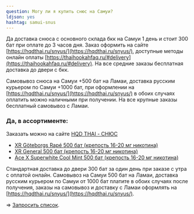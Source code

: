```yaml
---
question: Могу ли я купить снюс на Самуи?
ldjson: yes 
hashtag: samui-snus
---
```


Да доставка снюса  с основного склада бкк на Самуи 1 день и стоит 300 бат при оплате до 3 часов дня. Заказ оформить на сайте [https://hqdthai.ru/snyus/](https://hqdthai.ru/snyus/), доступные методы онлайн оплаты [https://thaihookahfaq.ru/#delivery](https://thaihookahfaq.ru/#delivery). На все средние заказы бесплатная доставка до двери с бкк.   


Самовывоз снюса на Самуи +500 бат на Ламаи, доставка русским курьером по Самуи +1000 бат, при оформлении на [https://hqdthai.ru/snyus/](https://hqdthai.ru/snyus/) в обоих случаях оплатить можно наличными при получении. На все крупные заказы бесплатный самовывоз с Ламаи.


### Да, в ассортименте:

Заказать можно на сайте [HQD THAI - СНЮС](https://hqdthai.ru/snyus/)


* [XR Göteborgs Rapé 500 бат (крепость 16-20 мг никотина)](https://hqdthai.ru/snyus/)
* [XR General 500 бат (крепость 16-20 мг никотина)](https://hqdthai.ru/snyus/)
* [Ace X Superwhite Cool Mint 500 бат (крепость 16-20 мг никотина)](https://hqdthai.ru/snyus/)

Стандартная доставка до двери 300 бат за один день при заказе с утра с оплатой онлайн. Самовывоз на Самуи 500 бат на Ламаи, доставка русским курьером по Самуи от  1000 бат платите в обоих случаях после получения,  заказы на самовывоз и доставку с Ламаи оформлять на [https://hqdthai.ru/snyus/](https://hqdthai.ru/snyus/).

=> [Запросить список](https://t.me/kolesnikov1988).
